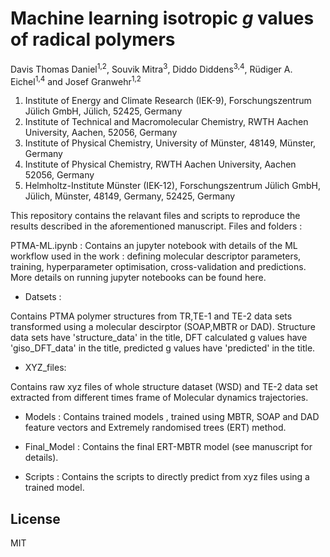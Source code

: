 # Machine learning isotropic **_g_** values of radical polymers 

Davis Thomas Daniel<sup>1,2</sup>, Souvik Mitra<sup>3</sup>, Diddo Diddens<sup>3,4</sup>, Rüdiger A. Eichel<sup>1,4</sup> and Josef Granwehr<sup>1,2</sup>


1. Institute of Energy and Climate Research (IEK-9), Forschungszentrum Jülich GmbH, Jülich, 52425, Germany
2. Institute of Technical and Macromolecular Chemistry, RWTH Aachen University, Aachen, 52056, Germany
3. Institute of Physical Chemistry, University of Münster, 48149, Münster, Germany
4. Institute of Physical Chemistry, RWTH Aachen University, Aachen 52056, Germany
5. Helmholtz-Institute Münster (IEK-12), Forschungszentrum Jülich GmbH, Jülich, Münster, 48149, Germany, 52425, Germany



This repository contains the relavant files and scripts to reproduce the results described in the aforementioned manuscript.
Files and folders :

PTMA-ML.ipynb : Contains an jupyter notebook with details of the ML workflow used in the work :  defining molecular descriptor parameters, training, hyperparameter optimisation, cross-validation and predictions. More details on running jupyter notebooks can be found here.


* Datsets : 

Contains PTMA polymer structures from TR,TE-1 and TE-2 data sets transformed using a molecular descirptor (SOAP,MBTR or DAD).
Structure data sets have 'structure_data' in the title, DFT calculated g values have 'giso_DFT_data' in the title, predicted g values have 'predicted' in the title.

* XYZ_files:

Contains raw xyz files of whole structure dataset (WSD) and TE-2 data set extracted from different times frame of Molecular dynamics trajectories.

* Models :
Contains trained models , trained using MBTR, SOAP and DAD feature vectors and Extremely randomised trees (ERT) method.

* Final_Model :
Contains the final ERT-MBTR model (see manuscript for details).

* Scripts :
Contains the scripts to directly predict from xyz files using a trained model.

## License
MIT

